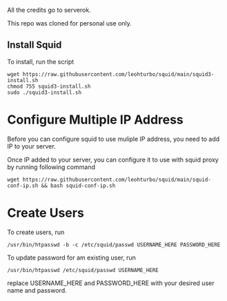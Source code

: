All the credits go to serverok.

This repo was cloned for personal use only.

## Install Squid

To install, run the script

```
wget https://raw.githubusercontent.com/leohturbo/squid/main/squid3-install.sh
chmod 755 squid3-install.sh
sudo ./squid3-install.sh
```


# Configure Multiple IP Address

Before you can configure squid to use muliple IP address, you need to add IP to your server.

Once IP added to your server, you can configure it to use with squid proxy by running following command

```
wget https://raw.githubusercontent.com/leohturbo/squid/main/squid-conf-ip.sh && bash squid-conf-ip.sh
```

# Create Users

To create users, run

```
/usr/bin/htpasswd -b -c /etc/squid/passwd USERNAME_HERE PASSWORD_HERE
```

To update password for am existing user, run

```
/usr/bin/htpasswd /etc/squid/passwd USERNAME_HERE
```

replace USERNAME_HERE and PASSWORD_HERE with your desired user name and password.